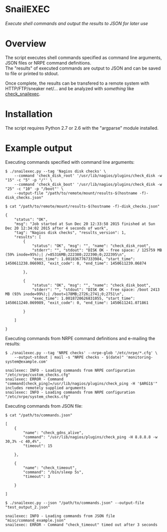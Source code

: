 SnailEXEC
=========
###### _Execute shell commands and output the results to JSON for later use_

Overview
========
The script executes shell commands specified as command line arguments, JSON files or NRPE command definitions.  
The "results" of executed commands are output to JSON and can be saved to file or printed to stdout.  

Once complete, the results can be transfered to a remote system with HTTP/FTP/sneaker net/... and be analyzed with *something* like [check_snailexec](https://github.com/Doctor-love/check_snailexec).  

Installation
============
The script requires Python 2.7 or 2.6 with the "argparse" module installed.  

Example output
==============
Executing commands specified with command line arguments:  

```
$ ./snailexec.py --tag 'Nagios disk checks' \
    --command 'check_disk_root' '/usr/lib/nagios/plugins/check_disk -w "15" -c "5" -p "/"' \
    --command 'check_disk_boot' '/usr/lib/nagios/plugins/check_disk -w "25" -c "10" -p "/boot"' \
    --output-file "/path/to/remote/mount/results-$(hostname -f)-disk_checks.json"

$ cat "/path/to/remote/mount/results-$(hostname -f)-disk_checks.json"

{
    "status": "OK",
    "msg": "Job started at Sun Dec 20 12:33:58 2015 finished at Sun Dec 20 12:34:02 2015 after 4 seconds of work",
    "tag": "Nagios disk checks", "results_version": 1,
    "results": [
        {
            "status": "OK", "msg": "", "name": "check_disk_root",
            "stderr": "", "stdout": "DISK OK - free space: / 125759 MB (59% inode=95%);| /=85316MB;222380;222390;0;222395\n",
            "exec_time": 1.0018367767333984, "start_time": 1450611238.066903, "exit_code": 0, "end_time": 1450611239.06874

        },

        {
            "status": "OK", "msg": "", "name": "check_disk_boot",
            "stderr": "", "stdout": "DISK OK - free space: /boot 2413 MB (93% inode=99%);| /boot=178MB;2726;2741;0;2751\n",
            "exec_time": 1.0018720626831055, "start_time": 1450611240.069989, "exit_code": 0, "end_time": 1450611241.071861

        }

    ]

}
```

Executing commands from NRPE command definitions and e-mailing the results:

```
$ ./snailexec.py --tag 'NRPE checks' --nrpe-glob '/etc/nrpe/*.cfg' \
    --output-stdout | mail -s "NRPE checks - $(date)" 'monitoring-system@example.com'

snailexec: INFO - Loading commands from NRPE configuration "/etc/nrpe/custom_checks.cfg"
snailexec: ERROR - Command "command[check_ping]=/usr/lib/nagios/plugins/check_ping -H '$ARG1$'" includes remotely supplied arguments
snailexec: INFO - Loading commands from NRPE configuration "/etc/nrpe/system_checks.cfg"
```

Executing commands from JSON file:  
```
$ cat "/path/to/commands.json"

[
    {
        "name": "check_gdns_alive",
        "command": "/usr/lib/nagios/plugins/check_ping -H 8.8.8.8 -w 30,3% -c 40,4%",
        "timeout": 15

    },

    {
        "name": "check_timeout",
        "command": "/bin/sleep 5s",
        "timeout": 3

    }

]

$ ./snailexec.py --json "/path/to/commands.json" --output-file "test_output_2.json"

snailexec: INFO - Loading commands from JSON file "misc/command_example.json"
snailexec: ERROR - Command "check_timeout" timed out after 3 seconds

```
